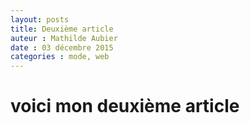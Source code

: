 ```yaml
---
layout: posts
title: Deuxième article 
auteur : Mathilde Aubier 
date : 03 décembre 2015
categories : mode, web
---
```



<h1>voici mon deuxième article</h1>